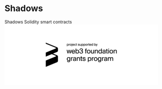 # Shadows
Shadows Solidity smart contracts
<img src="https://raw.githubusercontent.com/ShadowsNetwork/document/main/images/web3%20foundation_grants_badge_black.png" />